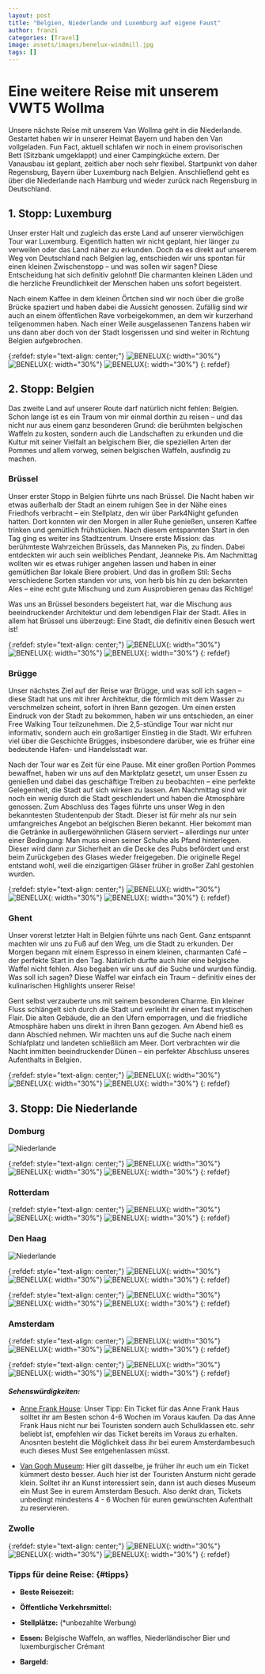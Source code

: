 ```yaml
---
layout: post
title: "Belgien, Niederlande und Luxemburg auf eigene Faust"
author: franzi
categories: [Travel]
image: assets/images/benelux-windmill.jpg
tags: []
---
```


# Eine weitere Reise mit unserem VWT5 Wollma

Unsere nächste Reise mit unserem Van Wollma geht in die Niederlande. Gestartet haben wir in unserer Heimat Bayern und haben den Van vollgeladen. Fun Fact, aktuell schlafen wir noch in einem provisorischen Bett (Sitzbank umgeklappt) und einer Campingküche extern. Der Vanausbau ist geplant, zeitlich aber noch sehr flexibel. Startpunkt von daher Regensburg, Bayern über Luxemburg nach Belgien. Anschließend geht es über die Niederlande nach Hamburg und wieder zurück nach Regensburg in Deutschland. 



## 1. Stopp: Luxemburg
Unser erster Halt und zugleich das erste Land auf unserer vierwöchigen Tour war Luxemburg. Eigentlich hatten wir nicht geplant, hier länger zu verweilen oder das Land näher zu erkunden. Doch da es direkt auf unserem Weg von Deutschland nach Belgien lag, entschieden wir uns spontan für einen kleinen Zwischenstopp – und was sollen wir sagen? Diese Entscheidung hat sich definitiv gelohnt! Die charmanten kleinen Läden und die herzliche Freundlichkeit der Menschen haben uns sofort begeistert.

Nach einem Kaffee in dem kleinen Örtchen sind wir noch über die große Brücke spaziert und haben dabei die Aussicht genossen. Zufällig sind wir auch an einem öffentlichen Rave vorbeigekommen, an dem wir kurzerhand teilgenommen haben. Nach einer Weile ausgelassenen Tanzens haben wir uns dann aber doch von der Stadt losgerissen und sind weiter in Richtung Belgien aufgebrochen.


{:refdef: style="text-align: center;"}
![BENELUX](/assets/images/Lux1.jpg){: width="30%"}
![BENELUX](/assets/images/Lux2.jpg){: width="30%"}
![BENELUX](/assets/images/Lux3.jpg){: width="30%"}
{: refdef}



## 2. Stopp: Belgien
Das zweite Land auf unserer Route darf natürlich nicht fehlen: Belgien. Schon lange ist es ein Traum von mir einmal dorthin zu reisen – und das nicht nur aus einem ganz besonderen Grund: die berühmten belgischen Waffeln zu kosten, sondern auch die Landschaften zu erkunden und die Kultur mit seiner Vielfalt an belgischem Bier, die speziellen Arten der Pommes und allem vorweg, seinen belgischen Waffeln, ausfindig zu machen.


### Brüssel
Unser erster Stopp in Belgien führte uns nach Brüssel. Die Nacht haben wir etwas außerhalb der Stadt an einem ruhigen See in der Nähe eines Friedhofs verbracht – ein Stellplatz, den wir über Park4Night gefunden hatten. Dort konnten wir den Morgen in aller Ruhe genießen, unseren Kaffee trinken und gemütlich frühstücken. Nach diesem entspannten Start in den Tag ging es weiter ins Stadtzentrum. Unsere erste Mission: das berühmteste Wahrzeichen Brüssels, das Manneken Pis, zu finden. Dabei entdeckten wir auch sein weibliches Pendant, Jeanneke Pis. Am Nachmittag wollten wir es etwas ruhiger angehen lassen und haben in einer gemütlichen Bar lokale Biere probiert. Und das in großem Stil: Sechs verschiedene Sorten standen vor uns, von herb bis hin zu den bekannten Ales – eine echt gute Mischung und zum Ausprobieren genau das Richtige! 

Was uns an Brüssel besonders begeistert hat, war die Mischung aus beeindruckender Architektur und dem lebendigen Flair der Stadt. Alles in allem hat Brüssel uns überzeugt: Eine Stadt, die definitiv einen Besuch wert ist!

{:refdef: style="text-align: center;"}
![BENELUX](/assets/images/Brüssel2.jpg){: width="30%"}
![BENELUX](/assets/images/Brüssel3.JPG){: width="30%"}
![BENELUX](/assets/images/Brüssel4.jpg){: width="30%"}
{: refdef}


### Brügge
Unser nächstes Ziel auf der Reise war Brügge, und was soll ich sagen – diese Stadt hat uns mit ihrer Architektur, die förmlich mit dem Wasser zu verschmelzen scheint, sofort in ihren Bann gezogen. Um einen ersten Eindruck von der Stadt zu bekommen, haben wir uns entschieden, an einer Free Walking Tour teilzunehmen. Die 2,5-stündige Tour war nicht nur informativ, sondern auch ein großartiger Einstieg in die Stadt. Wir erfuhren viel über die Geschichte Brügges, insbesondere darüber, wie es früher eine bedeutende Hafen- und Handelsstadt war.

Nach der Tour war es Zeit für eine Pause. Mit einer großen Portion Pommes bewaffnet, haben wir uns auf den Marktplatz gesetzt, um unser Essen zu genießen und dabei das geschäftige Treiben zu beobachten – eine perfekte Gelegenheit, die Stadt auf sich wirken zu lassen. Am Nachmittag sind wir noch ein wenig durch die Stadt geschlendert und haben die Atmosphäre genossen. Zum Abschluss des Tages führte uns unser Weg in den bekanntesten Studentenpub der Stadt. Dieser ist für mehr als nur sein umfangreiches Angebot an belgischen Bieren bekannt. Hier bekommt man die Getränke in außergewöhnlichen Gläsern serviert – allerdings nur unter einer Bedingung: Man muss einen seiner Schuhe als Pfand hinterlegen. Dieser wird dann zur Sicherheit an die Decke des Pubs befördert und erst beim Zurückgeben des Glases wieder freigegeben. Die originelle Regel entstand wohl, weil die einzigartigen Gläser früher in großer Zahl gestohlen wurden.

{:refdef: style="text-align: center;"}
![BENELUX](/assets/images/Brügge1.jpg){: width="30%"}
![BENELUX](/assets/images/Brügge2.jpg){: width="30%"}
![BENELUX](/assets/images/Brügge3.jpg){: width="30%"}
{: refdef}


### Ghent

Unser vorerst letzter Halt in Belgien führte uns nach Gent. Ganz entspannt machten wir uns zu Fuß auf den Weg, um die Stadt zu erkunden. Der Morgen begann mit einem Espresso in einem kleinen, charmanten Café – der perfekte Start in den Tag. Natürlich durfte auch hier eine belgische Waffel nicht fehlen. Also begaben wir uns auf die Suche und wurden fündig. Was soll ich sagen? Diese Waffel war einfach ein Traum – definitiv eines der kulinarischen Highlights unserer Reise!

Gent selbst verzauberte uns mit seinem besonderen Charme. Ein kleiner Fluss schlängelt sich durch die Stadt und verleiht ihr einen fast mystischen Flair. Die alten Gebäude, die an den Ufern emporragen, und die friedliche Atmosphäre haben uns direkt in ihren Bann gezogen. Am Abend hieß es dann Abschied nehmen. Wir machten uns auf die Suche nach einem Schlafplatz und landeten schließlich am Meer. Dort verbrachten wir die Nacht inmitten beeindruckender Dünen – ein perfekter Abschluss unseres Aufenthalts in Belgien.

{:refdef: style="text-align: center;"}
![BENELUX](/assets/images/Ghent1.jpg){: width="30%"}
![BENELUX](/assets/images/Ghent2.jpg){: width="30%"}
![BENELUX](/assets/images/Ghent3.jpg){: width="30%"}
{: refdef}


## 3. Stopp: Die Niederlande

### Domburg

![Niederlande](/assets/images/Domburg1.jpg)

{:refdef: style="text-align: center;"}
![BENELUX](/assets/images/Domburg2.jpg){: width="30%"}
![BENELUX](/assets/images/Domburg3.jpg){: width="30%"}
![BENELUX](/assets/images/Domburg4.jpg){: width="30%"}
{: refdef}



### Rotterdam
{:refdef: style="text-align: center;"}
![BENELUX](/assets/images/Rotterdam1.jpg){: width="30%"}
![BENELUX](/assets/images/Rotterdam2.jpg){: width="30%"}
![BENELUX](/assets/images/Rotterdam3.jpg){: width="30%"}
{: refdef}



### Den Haag

![Niederlande](/assets/images/Haag1.jpg)


{:refdef: style="text-align: center;"}
![BENELUX](/assets/images/Haag2.jpg){: width="30%"}
![BENELUX](/assets/images/Haag3.jpg){: width="30%"}
![BENELUX](/assets/images/Haag4.jpg){: width="30%"}
{: refdef}


{:refdef: style="text-align: center;"}
![BENELUX](/assets/images/Haag5.jpg){: width="30%"}
![BENELUX](/assets/images/Haag6.jpg){: width="30%"}
![BENELUX](/assets/images/Haag7.jpg){: width="30%"}
{: refdef}



### Amsterdam

{:refdef: style="text-align: center;"}
![BENELUX](/assets/images/Amsti1.jpg){: width="30%"}
![BENELUX](/assets/images/Amsti2.jpg){: width="30%"}
![BENELUX](/assets/images/Amsti3.jpg){: width="30%"}
{: refdef}

{:refdef: style="text-align: center;"}
![BENELUX](/assets/images/Amsti4.jpg){: width="30%"}
![BENELUX](/assets/images/Amsti5.jpg){: width="30%"}
![BENELUX](/assets/images/Amsti6.jpg){: width="30%"}
{: refdef}

#### *Sehenswürdigkeiten:*

* <a href="https://www.annefrank.org/de/">Anne Frank House</a>: Unser Tipp: Ein Ticket für das Anne Frank Haus solltet ihr am Besten schon 4-6 Wochen im Voraus kaufen. Da das Anne Frank Haus nicht nur bei Touristen sondern auch Schulklassen etc. sehr beliebt ist, empfehlen wir das Ticket bereits im Voraus zu erhalten. Anosnten besteht die Möglichkeit dass ihr bei eurem Amsterdambesuch euch dieses Must See entgehenlassen müsst. 

* <a href="https://www.vangoghmuseum.nl/de/planen-sie-ihren-besuch">Van Gogh Museum</a>: Hier gilt dasselbe, je früher ihr euch um ein Ticket kümmert desto besser. Auch hier ist der Touristen Ansturm nicht gerade klein. Solltet ihr an Kunst interessiert sein, dann ist auch dieses Museum ein Must See in eurem Amsterdam Besuch. Also denkt dran, Tickets unbedingt mindestens 4 - 6 Wochen für euren gewünschten Aufenthalt zu reservieren. 



### Zwolle

{:refdef: style="text-align: center;"}
![BENELUX](/assets/images/Zwolle4.jpg){: width="30%"}
![BENELUX](/assets/images/Zwolle2.jpg){: width="30%"}
![BENELUX](/assets/images/Zwolle3.jpg){: width="30%"}
{: refdef}



 
 
### Tipps für deine Reise: {#tipps}

* **Beste Reisezeit:** 

* **Öffentliche Verkehrsmittel:** 

* **Stellplätze:** (*unbezahlte Werbung)

* **Essen:** Belgische Waffeln, an waffles, Niederländischer Bier und luxemburgischer Crémant

* **Bargeld:** 